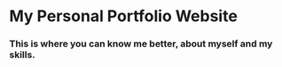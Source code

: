 # My Personal Portfolio Website

### This is where you can know me better, about myself and my skills.
